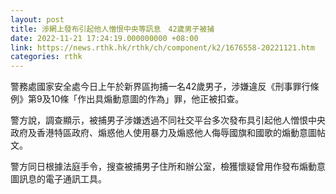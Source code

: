```yaml
---
layout: post
title: 涉網上發布引起他人憎恨中央等訊息　42歲男子被捕
date: 2022-11-21 17:24:19.000000000 +08:00
link: https://news.rthk.hk/rthk/ch/component/k2/1676558-20221121.htm
categories: rthk
---
```


警務處國家安全處今日上午於新界區拘捕一名42歲男子，涉嫌違反《刑事罪行條例》第9及10條「作出具煽動意圖的作為」罪，他正被扣查。

警方說，調查顯示，被捕男子涉嫌透過不同社交平台多次發布具引起他人憎恨中央政府及香港特區政府、煽惑他人使用暴力及煽惑他人侮辱國旗和國歌的煽動意圖帖文。

警方同日根據法庭手令，搜查被捕男子住所和辦公室，檢獲懷疑曾用作發布煽動意圖訊息的電子通訊工具。
